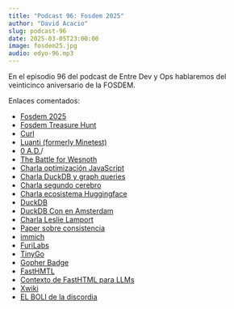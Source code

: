 ```yaml
---
title: "Podcast 96: Fosdem 2025"
author: "David Acacio"
slug: podcast-96
date: 2025-03-05T23:00:00
image: fosdem25.jpg
audio: edyo-96.mp3
---
```


En el episodio 96 del podcast de Entre Dev y Ops hablaremos del veinticinco aniversario de la FOSDEM.

<!--more-->

Enlaces comentados:

- [Fosdem 2025](https://fosdem.org/2025/)
- [Fosdem Treasure Hunt](https://fosdem.org/2025/news/2025-01-30-treasure-hunt/)
- [Curl](https://curl.se/)
- [Luanti (formerly Minetest)](https://www.luanti.org/)
- [0 A.D.](https://play0ad.com)/
- [The Battle for Wesnoth](https://www.wesnoth.org)
- [Charla optimización JavaScript](https://fosdem.org/2025/schedule/event/fosdem-2025-4391-how-to-lose-weight-optimising-memory-usage-in-javascript-and-beyond/)
- [Charla DuckDB y graph queries](https://fosdem.org/2025/schedule/event/fosdem-2025-4135-empowering-data-analytics-high-performance-graph-queries-in-duckdb-with-duckpgq/)
- [Charla segundo cerebro](https://fosdem.org/2025/schedule/event/fosdem-2025-6542-building-your-local-llm-second-brain/)
- [Charla ecosistema Huggingface](https://fosdem.org/2025/schedule/event/fosdem-2025-6341-hugging-face-ecosystem-for-local-ai-ml/)
- [DuckDB](https://duckdb.org)
- [DuckDB Con en Amsterdam](https://duckdb.org/events/2025/01/31/duckcon6/)
- [Charla Leslie Lamport](https://fosdem.org/2025/schedule/event/fosdem-2025-4941-was-leslie-lamport-right-/)
- [Paper sobre consistencia](https://www.scs.stanford.edu/17au-cs244b/labs/projects/clow_jiang.pdf)
- [immich](https://immich.app/)
- [FuriLabs](https://furilabs.com/)
- [TinyGo](https://tinygo.org)
- [Gopher Badge](https://gopherbadge.com/)
- [FastHMTL](https://fastht.ml/)
- [Contexto de FastHTML para LLMs](https://docs.fastht.ml/llms-ctx.txt)
- [Xwiki](https://www.xwiki.org)
- [EL BOLI de la discordia](https://www.amazon.com/Tactical-Multi-Tool-Utility-Screwdriver-Touchscreen/dp/B0BGQXVCFD)
